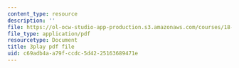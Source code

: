```yaml
---
content_type: resource
description: ''
file: https://ol-ocw-studio-app-production.s3.amazonaws.com/courses/18-06-linear-algebra-spring-2010/c69adb4aa79fccdc5d4225163689471e_JibVXBElKL0.pdf
file_type: application/pdf
resourcetype: Document
title: 3play pdf file
uid: c69adb4a-a79f-ccdc-5d42-25163689471e
---
```

